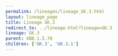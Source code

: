 ```yaml
---
permalink: /lineages/lineage_GK.3.html
layout: lineage_page
title: Lineage GK.3
redirect_to: ../lineage.html?lineage=GK.3
lineage: GK.3
parent: XBB.1.5.70
children: ['GK.3', 'GK.3.1']
---
```

